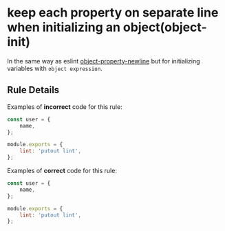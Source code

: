 # keep each property on separate line when initializing an object(object-init)

In the same way as eslint [object-property-newline](https://github.com/coderaiser/putout/tree/master/packages/eslint-plugin-putout/lib/multiple-properties-destructuring) but for initializing variables with `object expression`.

## Rule Details

Examples of **incorrect** code for this rule:

```js
const user = {
    name,
};

module.exports = {
    lint: 'putout lint',
};
```

Examples of **correct** code for this rule:

```js
const user = {
    name,
};

module.exports = {
    lint: 'putout lint',
};
```
